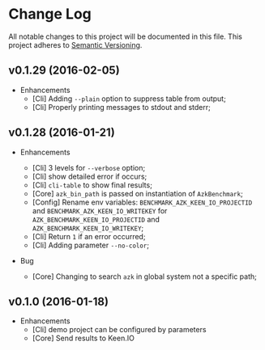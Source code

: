 # Change Log

All notable changes to this project will be documented in this file.
This project adheres to [Semantic Versioning](http://semver.org/).

## v0.1.29 (2016-02-05)

* Enhancements
  - [Cli] Adding `--plain` option to suppress table from output;
  - [Cli] Properly printing messages to stdout and stderr;

## v0.1.28 (2016-01-21)

* Enhancements
  - [Cli] 3 levels for `--verbose` option;
  - [Cli] show detailed error if occurs;
  - [Cli] `cli-table` to show final results;
  - [Core] `azk_bin_path` is passed on instantiation of `AzkBenchmark`;
  - [Config] Rename env variables: `BENCHMARK_AZK_KEEN_IO_PROJECTID` and `BENCHMARK_AZK_KEEN_IO_WRITEKEY` for `AZK_BENCHMARK_KEEN_IO_PROJECTID` and `AZK_BENCHMARK_KEEN_IO_WRITEKEY`;
  - [Cli] Return `1` if an error occurred;
  - [Cli] Adding parameter `--no-color`;

* Bug
  - [Core] Changing to search `azk` in global system not a specific path;

## v0.1.0 (2016-01-18)

* Enhancements
  - [Cli] demo project can be configured by parameters
  - [Core] Send results to Keen.IO
